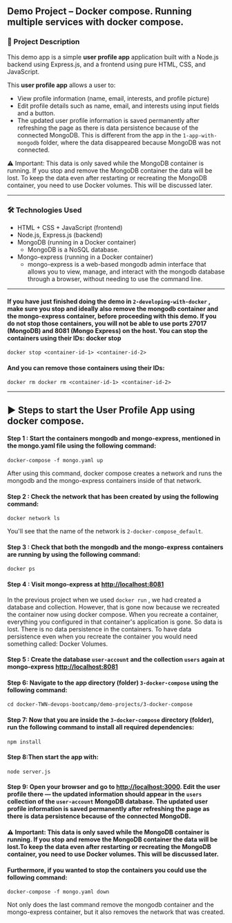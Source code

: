 ## Demo Project – Docker compose. Running multiple services with docker compose.

### 📄 Project Description

This demo app is a simple **user profile app** application built with a Node.js backend using Express.js,
and a frontend using pure HTML, CSS, and JavaScript.

This **user profile app** allows a user to:

- View profile information (name, email, interests, and profile picture)
- Edit profile details such as name, email, and interests using input fields and a button.
- The updated user profile information is saved permanently after refreshing the page
  as there is data persistence because of the connected MongoDB. This is different from the app in the `1-app-with-mongodb` folder, where the data disappeared because MongoDB was not connected.

⚠️ Important: This data is only saved while the MongoDB container is running. If you stop and remove the MongoDB container the data will be lost.
To keep the data even after restarting or recreating the MongoDB container, you need to use Docker volumes. This will be discussed later.

---

### 🛠 Technologies Used

- HTML + CSS + JavaScript (frontend)
- Node.js, Express.js (backend)
- MongoDB (running in a Docker container)
  - MongoDB is a NoSQL database.
- Mongo-express (running in a Docker container)
  - mongo-express is a web-based mongodb admin interface that allows you to view, manage, and interact with the mongodb database through a browser, without needing to use the command line.

---

#### If you have just finished doing the demo in `2-developing-with-docker` , make sure you stop and ideally also remove the mongodb container and the mongo-express container, before proceeding with this demo. If you do not stop those containers, you will not be able to use ports 27017 (MongoDB) and 8081 (Mongo Express) on the host. You can stop the containers using their IDs: docker stop <container-id-1> <container-id-2>

```
docker stop <container-id-1> <container-id-2>
```

#### And you can remove those containers using their IDs:

```
docker rm docker rm <container-id-1> <container-id-2>
```

---

## ▶️ Steps to start the User Profile App using docker compose.

#### Step 1 : Start the containers mongodb and mongo-express, mentioned in the mongo.yaml file using the following command:

```
docker-compose -f mongo.yaml up
```

After using this command, docker compose creates a network and runs the mongodb and the mongo-express containers inside of that network.

#### Step 2 : Check the network that has been created by using the following command:

```
docker network ls
```

You'll see that the name of the network is `2-docker-compose_default`.

#### Step 3 : Check that both the mongodb and the mongo-express containers are running by using the following command:

```
docker ps
```

#### Step 4 : Visit mongo-express at [http://localhost:8081](http://localhost:8081)

In the previous project when we used `docker run` , we had created a database and collection. However, that is gone now because we recreated the container now using docker compose. When you recreate a container, everything you configured in that container's application is gone. So data is lost. There is no data persistence in the containers. To have data persistence even when you recreate the container you would need something called: Docker Volumes.

#### Step 5 : Create the database `user-account` and the collection `users` again at mongo-express [http://localhost:8081](http://localhost:8081)

#### Step 6: Navigate to the app directory (folder) `3-docker-compose` using the following command:

```
cd docker-TWN-devops-bootcamp/demo-projects/3-docker-compose
```

#### Step 7: Now that you are inside the `3-docker-compose` directory (folder), run the following command to install all required dependencies:

```
npm install
```

#### Step 8:Then start the app with:

```
node server.js
```

#### Step 9: Open your browser and go to [http://localhost:3000](http://localhost:3000). Edit the user profile there — the updated information should appear in the `users` collection of the `user-account` MongoDB database. The updated user profile information is saved permanently after refreshing the page as there is data persistence because of the connected MongoDB.

#### ⚠️ Important: This data is only saved while the MongoDB container is running. If you stop and remove the MongoDB container the data will be lost.To keep the data even after restarting or recreating the MongoDB container, you need to use Docker volumes. This will be discussed later.

#### Furthermore, if you wanted to stop the containers you could use the following command:

```
docker-compose -f mongo.yaml down

```

Not only does the last command remove the mongodb container and the mongo-express container, but it also removes the network that was created.
